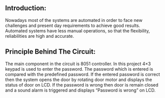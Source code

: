 ## Introduction:

Nowadays most of the systems are automated in order to face new challenges and present day requirements to achieve good results.
 Automated systems have less manual operations, so that the flexibility, reliabilities are high and accurate.
 
## Principle Behind The Circuit:

The main component in the circuit is 8051 controller. In this project 4×3 keypad is used to enter the password. The password which is entered is compared with the predefined password. If the entered password is correct then the system opens the door by rotating door motor and displays the status of door on LCD. If the password is wrong then door is remain closed and a sound alarm is triggered and displays “Password is wrong” on LCD.

